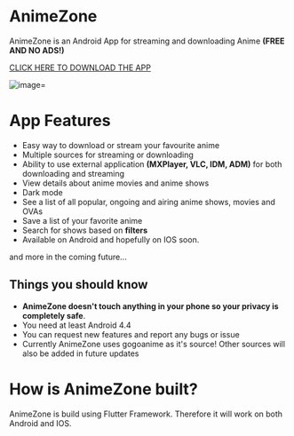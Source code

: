 # AnimeZone 

AnimeZone is an Android App for streaming and downloading Anime **(FREE AND NO ADS!)**

[CLICK HERE TO DOWNLOAD THE APP](https://github.com/spyderbibek/Anime-Zone/releases)

![image](https://user-images.githubusercontent.com/9642701/81381830-12038d80-912d-11ea-87c6-1b584fd55302.png)=

# App Features

* Easy way to download or stream your favourite anime
* Multiple sources for streaming or downloading
* Ability to use external application **(MXPlayer, VLC, IDM, ADM)** for both downloading and streaming
* View details about anime movies and anime shows
* Dark mode
* See a list of all popular, ongoing and airing anime shows, movies and OVAs
* Save a list of your favorite anime
* Search for shows based on **filters**
* Available on Android and hopefully on IOS soon.

and more in the coming future...


## Things you should know

* **AnimeZone doesn't touch anything in your phone so your privacy is completely safe**.
* You need at least Android 4.4
* You can request new features and report any bugs or issue
* Currently AnimeZone uses gogoanime as it's source! Other sources will also be added in future updates


# How is AnimeZone built?

AnimeZone is build using Flutter Framework. Therefore it will work on both Android and IOS.
